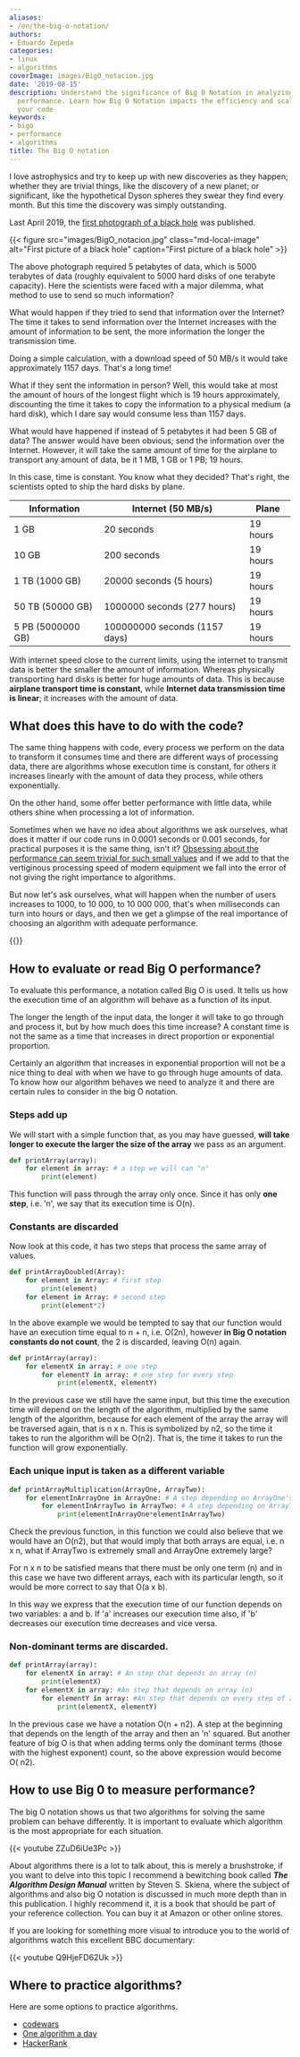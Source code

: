 ```yaml
---
aliases:
- /en/the-big-o-notation/
authors:
- Eduardo Zepeda
categories:
- linux
- algorithms
coverImage: images/BigO_notacion.jpg
date: '2019-08-15'
description: Understand the significance of Big O Notation in analyzing algorithm
  performance. Learn how Big O Notation impacts the efficiency and scalability of
  your code
keywords:
- bigo
- performance
- algorithms
title: The Big O notation
---
```


I love astrophysics and try to keep up with new discoveries as they happen; whether they are trivial things, like the discovery of a new planet; or significant, like the hypothetical Dyson spheres they swear they find every month. But this time the discovery was simply outstanding.

Last April 2019, the [first photograph of a black hole](https://www.bbc.com/news/science-environment-47873592#?) was published.

{{< figure src="images/BigO_notacion.jpg" class="md-local-image" alt="First picture of a black hole" caption="First picture of a black hole" >}}

The above photograph required 5 petabytes of data, which is 5000 terabytes of data (roughly equivalent to 5000 hard disks of one terabyte capacity). Here the scientists were faced with a major dilemma, what method to use to send so much information?

What would happen if they tried to send that information over the Internet? The time it takes to send information over the Internet increases with the amount of information to be sent, the more information the longer the transmission time.

Doing a simple calculation, with a download speed of 50 MB/s it would take approximately 1157 days. That's a long time!

What if they sent the information in person? Well, this would take at most the amount of hours of the longest flight which is 19 hours approximately, discounting the time it takes to copy the information to a physical medium (a hard disk), which I dare say would consume less than 1157 days.

What would have happened if instead of 5 petabytes it had been 5 GB of data? The answer would have been obvious; send the information over the Internet. However, it will take the same amount of time for the airplane to transport any amount of data, be it 1 MB, 1 GB or 1 PB; 19 hours.

In this case, time is constant. You know what they decided? That's right, the scientists opted to ship the hard disks by plane.

| Information       | Internet (50 MB/s)            | Plane    |
| ----------------- | ----------------------------- | -------- |
| 1 GB              | 20 seconds                    | 19 hours |
| 10 GB             | 200 seconds                   | 19 hours |
| 1 TB (1000 GB)    | 20000 seconds (5 hours)       | 19 hours |
| 50 TB (50000 GB)  | 1000000 seconds (277 hours)   | 19 hours |
| 5 PB (5000000 GB) | 100000000 seconds (1157 days) | 19 hours |

With internet speed close to the current limits, using the internet to transmit data is better the smaller the amount of information. Whereas physically transporting hard disks is better for huge amounts of data. This is because **airplane transport time is constant**, while **Internet data transmission time is linear**; it increases with the amount of data.

## What does this have to do with the code?

The same thing happens with code, every process we perform on the data to transform it consumes time and there are different ways of processing data, there are algorithms whose execution time is constant, for others it increases linearly with the amount of data they process, while others exponentially. 

On the other hand, some offer better performance with little data, while others shine when processing a lot of information.

Sometimes when we have no idea about algorithms we ask ourselves, what does it matter if our code runs in 0.0001 seconds or 0.001 seconds, for practical purposes it is the same thing, isn't it? [Obsessing about the performance can seem trivial for such small values](/en/opinion/dont-obsess-about-your-web-application-performance/) and if we add to that the vertiginous processing speed of modern equipment we fall into the error of not giving the right importance to algorithms.

But now let's ask ourselves, what will happen when the number of users increases to 1000, to 10 000, to 10 000 000, that's when milliseconds can turn into hours or days, and then we get a glimpse of the real importance of choosing an algorithm with adequate performance.

{{<ad>}}

## How to evaluate or read Big O performance?

To evaluate this performance, a notation called Big O is used. It tells us how the execution time of an algorithm will behave as a function of its input.

The longer the length of the input data, the longer it will take to go through and process it, but by how much does this time increase? A constant time is not the same as a time that increases in direct proportion or exponential proportion.

Certainly an algorithm that increases in exponential proportion will not be a nice thing to deal with when we have to go through huge amounts of data. To know how our algorithm behaves we need to analyze it and there are certain rules to consider in the big O notation.

### Steps add up

We will start with a simple function that, as you may have guessed, **will take longer to execute the larger the size of the array** we pass as an argument.

```python
def printArray(array):
    for element in array: # a step we will can "n"
        print(element)
```

This function will pass through the array only once. Since it has only **one step**, i.e. 'n', we say that its execution time is O(n).

### Constants are discarded

Now look at this code, it has two steps that process the same array of values.

```python
def printArrayDoubled(Array):
    for element in Array: # first step
        print(element)
    for element in Array: # second step
        print(element*2)
```

In the above example we would be tempted to say that our function would have an execution time equal to n + n, i.e. O(2n), however **in Big O notation constants do not count**, the 2 is discarded, leaving O(n) again.

```python
def printArray(array):
    for elementX in array: # one step
        for elementY in array: # one step for every step
            print(elementX, elementY)
```

In the previous case we still have the same input, but this time the execution time will depend on the length of the algorithm, multiplied by the same length of the algorithm, because for each element of the array the array will be traversed again, that is n x n. This is symbolized by n2, so the time it takes to run the algorithm will be O(n2). That is, the time it takes to run the function will grow exponentially.

### Each unique input is taken as a different variable

```python
def printArrayMultiplication(ArrayOne, ArrayTwo):
    for elementInArrayOne in ArrayOne: # A step depending on ArrayOne's length
        for elementInArrayTwo in ArrayTwo: # A step depending on ArrayTwo's length
            print(elementInArrayOne*elementInArrayTwo)
```

Check the previous function, in this function we could also believe that we would have an O(n2), but that would imply that both arrays are equal, i.e. n x n, what if ArrayTwo is extremely small and ArrayOne extremely large?

For n x n to be satisfied means that there must be only one term (n) and in this case we have two different arrays, each with its particular length, so it would be more correct to say that O(a x b).

In this way we express that the execution time of our function depends on two variables: a and b. If 'a' increases our execution time also, if 'b' decreases our execution time decreases and vice versa.

### Non-dominant terms are discarded.

```python
def printArray(array):
    for elementX in array: # An step that depends on array (n)
        print(elementX)
    for elementX in array: #An step that depends on array (n)
        for elementY in array: #An step that depends on every step of array (n squared)
            print(elementX, elementY)
```

In the previous case we have a notation O(n + n2). A step at the beginning that depends on the length of the array and then an 'n' squared. But another feature of big O is that when adding terms only the dominant terms (those with the highest exponent) count, so the above expression would become O( n2).

## How to use Big 0 to measure performance?

The big O notation shows us that two algorithms for solving the same problem can behave differently. It is important to evaluate which algorithm is the most appropriate for each situation.

{{< youtube ZZuD6iUe3Pc >}}

About algorithms there is a lot to talk about, this is merely a brushstroke, if you want to delve into this topic I recommend a bewitching book called **_The Algorithm Design Manual_** written by Steven S. Skiena, where the subject of algorithms and also big O notation is discussed in much more depth than in this publication. I highly recommend it, it is a book that should be part of your reference collection. You can buy it at Amazon or other online stores.

If you are looking for something more visual to introduce you to the world of algorithms watch this excellent BBC documentary:

{{< youtube Q9HjeFD62Uk >}}

## Where to practice algorithms?

Here are some options to practice algorithms.

* [codewars](/en/opinion/top-5-favorite-algorithm-problems-at-codewars/)
* [One algorithm a day](/en/linux/an-algorithm-problem-a-day/)
* [HackerRank](https://www.hackerrank.com/#?)